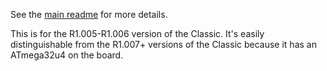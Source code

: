 See the [main readme](../readme.md) for more details.

This is for the R1.005-R1.006 version of the Classic. It's easily distinguishable from the R1.007+ versions of the Classic because it has an ATmega32u4 on the board.
